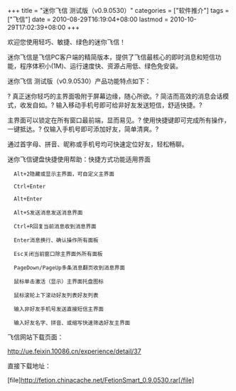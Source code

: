 +++
title = "迷你飞信 测试版（v0.9.0530）"
categories = ["软件推介"]
tags = ["飞信"]
date = 2010-08-29T16:19:04+08:00
lastmod = 2010-10-29T17:02:39+08:00
+++



欢迎您使用轻巧、敏捷、绿色的迷你飞信！

迷你飞信是飞信PC客户端的精简版本，提供了飞信最核心的即时消息和短信功能，程序体积小(1M)、运行速度快、资源占用低、绿色免安装。 


迷你飞信 测试版（v0.9.0530）产品功能特点如下：



?  真正迷你轻巧的主界面吸附于屏幕边缘，随心所欲。?  简洁而高效的消息会话模式，收发自如。?  输入移动手机号即可给非好友发送短信，舒适快捷。?  

主界面可以锁定在所有窗口最前端，显而易见。?  使用快捷键即可完成所有操作，一键抵达。?  仅输入手机号即可添加好友，简单清爽。?  

通过首字母、拼音、昵称或手机号均可快速定位好友，轻松畅聊。 

迷你飞信键盘快捷使用帮助：快捷方式功能适用界面

      Alt+2隐藏或显示主界面，可自定义主界面

      Ctrl+Enter

      Alt+Enter

      Alt+S发送消息发送消息界面

      Ctrl+R回复当前消息收到消息界面

      Enter消息换行、确认操作所有面板

      Esc关闭当前窗口除主界面外所有面板

      PageDown/PageUp多条消息翻页收到消息界面

      鼠标单击激活（显示）主界面托盘图标

      鼠标滚轮上下滚动好友列表好友列表

      输入非好友手机号发送直接短信主界面

      输入好友名字、拼音、或缩写快速筛选好友主界面

飞信网站下载页面：

http://ue.feixin.10086.cn/experience/detail/37

直接下载地址：

[file]http://fetion.chinacache.net/FetionSmart_0.9.0530.rar[/file]